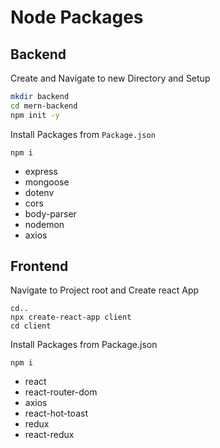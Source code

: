 
# Node Packages

## Backend

Create and Navigate to new Directory and Setup
```sh
mkdir backend
cd mern-backend
npm init -y
```

Install Packages from `Package.json`
```
npm i
```

- express
- mongoose
- dotenv
- cors
- body-parser
- nodemon
- axios

## Frontend

Navigate to Project root and Create react App
```
cd..
npx create-react-app client
cd client
```

Install Packages from Package.json
```
npm i
```

- react
- react-router-dom
- axios
- react-hot-toast
- redux
- react-redux
